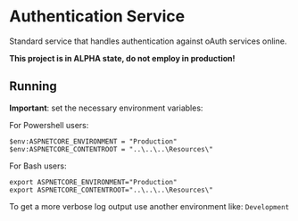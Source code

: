 # Authentication Service

Standard service that handles authentication against oAuth services online. 

**This project is in ALPHA state, do not employ in production!**


## Running

**Important**: set the necessary environment variables:

For Powershell users:
```
$env:ASPNETCORE_ENVIRONMENT = "Production"
$env:ASPNETCORE_CONTENTROOT = "..\..\..\Resources\"
```
For Bash users:
```
export ASPNETCORE_ENVIRONMENT="Production"
export ASPNETCORE_CONTENTROOT="..\..\..\Resources\"
```
To get a more verbose log output use another environment like: `Development`
